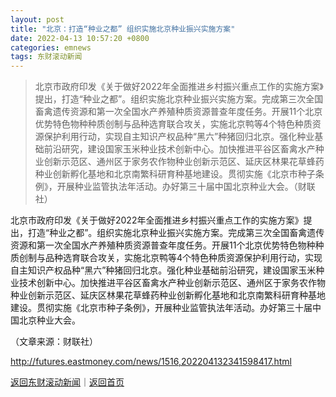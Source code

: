 ```yaml
---
layout: post
title: "北京：打造“种业之都” 组织实施北京种业振兴实施方案"
date: 2022-04-13 10:57:20 +0800
categories: emnews
tags: 东财滚动新闻
---
```

> 北京市政府印发《关于做好2022年全面推进乡村振兴重点工作的实施方案》提出，打造“种业之都”。组织实施北京种业振兴实施方案。完成第三次全国畜禽遗传资源和第一次全国水产养殖种质资源普查年度任务。开展11个北京优势特色物种种质创制与品种选育联合攻关，实施北京鸭等4个特色种质资源保护利用行动，实现自主知识产权品种“黑六”种猪回归北京。强化种业基础前沿研究，建设国家玉米种业技术创新中心。加快推进平谷区畜禽水产种业创新示范区、通州区于家务农作物种业创新示范区、延庆区林果花草蜂药种业创新孵化基地和北京南繁科研育种基地建设。贯彻实施《北京市种子条例》，开展种业监管执法年活动。办好第三十届中国北京种业大会。（财联社）

<p>北京市政府印发《关于做好2022年全面推进乡村振兴重点工作的实施方案》提出，打造“种业之都”。组织实施北京种业振兴实施方案。完成第三次全国畜禽遗传资源和第一次全国水产养殖种质资源普查年度任务。开展11个北京优势特色物种种质创制与品种选育联合攻关，实施北京鸭等4个特色种质资源保护利用行动，实现自主知识产权品种“黑六”种猪回归北京。强化种业基础前沿研究，建设国家玉米种业技术创新中心。加快推进平谷区畜禽水产种业创新示范区、通州区于家务农作物种业创新示范区、延庆区林果花草蜂药种业创新孵化基地和北京南繁科研育种基地建设。贯彻实施《北京市种子条例》，开展种业监管执法年活动。办好第三十届中国北京种业大会。</p><p class="em_media">（文章来源：财联社）</p>

<http://futures.eastmoney.com/news/1516,202204132341598417.html>

[返回东财滚动新闻](//finews.withounder.com/emnews/)｜[返回首页](//finews.withounder.com/)